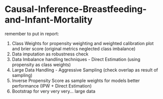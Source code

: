 # Causal-Inference-Breastfeeding-and-Infant-Mortality
remember to put in report:
1. Class Weights for propensity weighting and weighted calibration plot and brier score (original metrics neglected class imbalance)<br>
2. Data imputation as robustness check <br>
3. Data Imbalance handling techniques - Direct Estimation (using propensity as class weights) <br>
4. Large Data Handling - Aggressive Sampling (check overlap as result of sampling) <br>
5. Inverse Propensity Score as sample weights for models better performance (IPW + Direct Estimation) <br>
6. Bootstrap for very very very... large data
